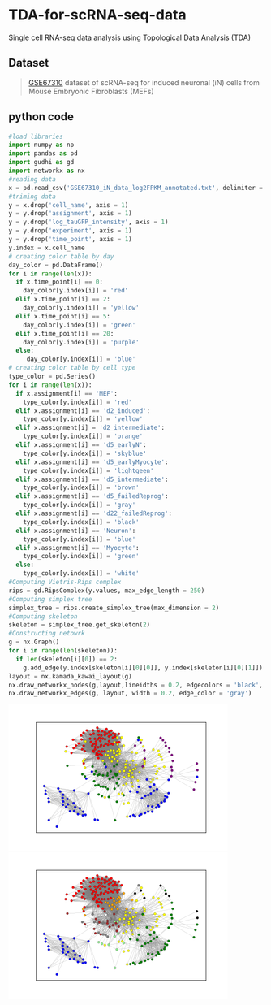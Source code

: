 # TDA-for-scRNA-seq-data
Single cell RNA-seq data analysis using Topological Data Analysis (TDA)  
## Dataset
>[GSE67310](https://www.ncbi.nlm.nih.gov/geo/query/acc.cgi?acc=GSE67310) 
>dataset of scRNA-seq for induced neuronal (iN) cells from Mouse Embryonic Fibroblasts (MEFs) 
## python code
~~~python
#load libraries
import numpy as np
import pandas as pd
import gudhi as gd
import networkx as nx
#reading data
x = pd.read_csv('GSE67310_iN_data_log2FPKM_annotated.txt', delimiter = '\t')
#triming data
y = x.drop('cell_name', axis = 1)
y = y.drop('assignment', axis = 1)
y = y.drop('log_tauGFP_intensity', axis = 1)
y = y.drop('experiment', axis = 1)
y = y.drop('time_point', axis = 1)
y.index = x.cell_name
# creating color table by day
day_color = pd.DataFrame()
for i in range(len(x)):
  if x.time_point[i] == 0:
    day_color[y.index[i]] = 'red'
  elif x.time_point[i] == 2:
    day_color[y.index[i]] = 'yellow'
  elif x.time_point[i] == 5:
    day_color[y.index[i]] = 'green'
  elif x.time_point[i] == 20:
    day_color[y.index[i]] = 'purple'
  else:
     day_color[y.index[i]] = 'blue'
# creating color table by cell type
type_color = pd.Series()
for i in range(len(x)):
  if x.assignment[i] == 'MEF':
    type_color[y.index[i]] = 'red'
  elif x.assignment[i] == 'd2_induced':
    type_color[y.index[i]] = 'yellow'
  elif x.assignment[i] = 'd2_intermediate':
    type_color[y.index[i]] = 'orange'
  elif x.assignment[i] == 'd5_earlyN':
    type_color[y.index[i]] = 'skyblue'
  elif x.assignment[i] == 'd5_earlyMyocyte':
    type_color[y.index[i]] = 'lightgeen'
  elif x.assignment[i] == 'd5_intermediate':
    type_color[y.index[i]] = 'brown'
  elif x.assignment[i] == 'd5_failedReprog':
    type_color[y.index[i]] = 'gray'
  elif x.assignment[i] == 'd22_failedReprog':
    type_color[y.index[i]] = 'black'
  elif x.assignment[i] == 'Neuron':
    type_color[y.index[i]] = 'blue'
  elif x.assignment[i] == 'Myocyte':
    type_color[y.index[i]] = 'green'
  else:
    type_color[y.index[i]] = 'white'
#Computing Vietris-Rips complex
rips = gd.RipsComplex(y.values, max_edge_length = 250)
#Computing simplex tree
simplex_tree = rips.create_simplex_tree(max_dimension = 2)
#Computing skeleton
skeleton = simplex_tree.get_skeleton(2)
#Constructing netowrk
g = nx.Graph()
for i in range(len(skeleton)):
  if len(skeleton[i][0]) == 2:
    g.add_edge(y.index[skeleton[i][0][0]], y.index[skeleton[i][0][1]])
layout = nx.kamada_kawai_layout(g)
nx.draw_networkx_nodes(g,layout,lineidths = 0.2, edgecolors = 'black', node_size=20, node_color = day_color[list(g.nodes())].values)
nx.draw_networkx_edges(g, layout, width = 0.2, edge_color = 'gray')
~~~
![network_day](https://github.com/nakabayashihub/TDA-for-scRNA-seq-data/blob/master/iNeuron_Network_day_small.tiff)
![network_type](https://github.com/nakabayashihub/TDA-for-scRNA-seq-data/blob/master/iNeuron_Network_type_small.tiff)
